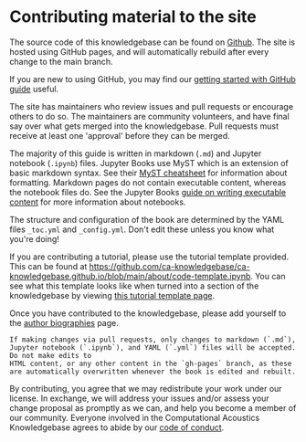# Contributing material to the site

The source code of this knowledgebase can be found on [Github](https://github.com/ca-knowledgebase/ca-knowledgebase.github.io). The site is hosted
using GitHub pages, and will automatically rebuild after every change to the main branch.

If you are new to using GitHub, you may find our [getting started with GitHub guide](contribute-github) useful.

The site has maintainers who review issues and pull requests or encourage others to do so. The maintainers are community volunteers, and have final
say over what gets merged into the knowledgebase. Pull requests must receive at least one 'approval' before they can be merged.

The majority of this guide is written in markdown (`.md`) and Jupyter notebook (`.ipynb`) files. Jupyter Books use MyST which is an extension of basic
markdown syntax. See their [MyST cheatsheet](https://jupyterbook.org/reference/cheatsheet.html) for information about formatting. Markdown pages do not
contain executable content, whereas the notebook files do. See the Jupyter Books
[guide on writing executable content](https://jupyterbook.org/content/executable/index.html) for more information about notebooks. 

The structure and configuration of the book are determined by the YAML files `_toc.yml` and `_config.yml`. Don't edit these unless you know what you're doing!

If you are contributing a tutorial, please use the tutorial template provided. This can be found at
https://github.com/ca-knowledgebase/ca-knowledgebase.github.io/blob/main/about/code-template.ipynb.
You can see what this template looks like when turned into a section of the knowledgebase by viewing [this tutorial template page](code-template).

Once you have contributed to the knowledgebase, please add yourself to the [author biographies](commubity/bios.md) page.

```{warning}
If making changes via pull requests, only changes to markdown (`.md`), Jupyter notebook (`.ipynb`), and YAML (`.yml`) files will be accepted. Do not make edits to
HTML content, or any other content in the `gh-pages` branch, as these are automatically overwritten whenever the book is edited and rebuilt. 
```

By contributing, you agree that we may redistribute your work under our license. In exchange, we will address your issues and/or assess your change proposal as
promptly as we can, and help you become a member of our community. Everyone involved in the Computational Acoustics Knowledgebase agrees to abide by our
[code of conduct](../CODE_OF_CONDUCT).
